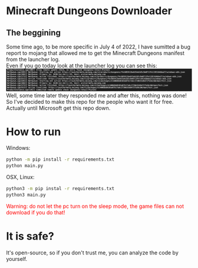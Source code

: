 # Minecraft Dungeons Downloader

## The beggining

Some time ago, to be more specific in July 4 of 2022, I have sumitted a bug report to mojang that allowed me to get the Minecraft Dungeons manifest from the launcher log.  
Even if you go today look at the launcher log you can see this:
![The Dungeons Manifest URL](./Images/Screenshot%202023-02-01%20at%2014.49.30.png)
Well, some time later they responded me and after this, nothing was done! So I've decided to make this repo for the people who want it for free.  
Actually until Microsoft get this repo down.

# How to run  

Windows:
```cmd
python -m pip install -r requirements.txt
python main.py
```
OSX, Linux:
```bash
python3 -m pip instal -r requirements.txt
python3 main.py
```
<p style="color: red">Warning: do not let the pc turn on the sleep mode, the game files can not download if you do that!</p>

# It is safe?
It's open-source, so if you don't trust me, you can analyze the code by yourself.